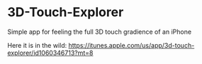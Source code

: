 # 3D-Touch-Explorer
Simple app for feeling the full 3D touch gradience of an iPhone


Here it is in the wild: https://itunes.apple.com/us/app/3d-touch-explorer/id1060346713?mt=8
